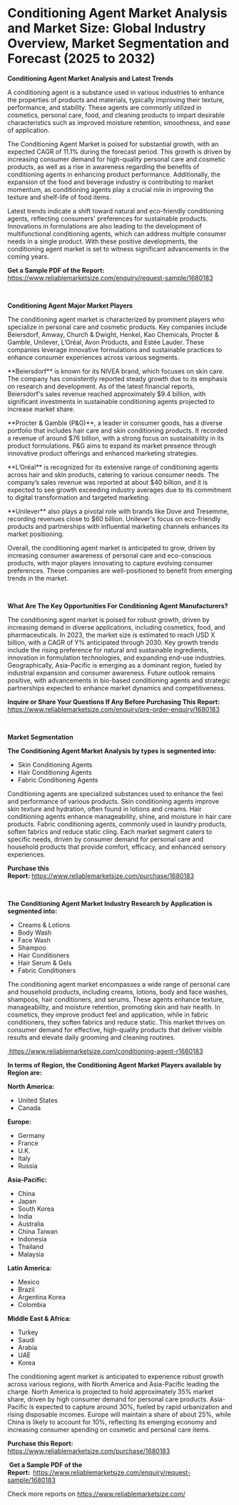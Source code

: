 <p><h1>Conditioning Agent Market Analysis and Market Size: Global Industry Overview, Market Segmentation and Forecast (2025 to 2032)</h1></p><p><strong>Conditioning Agent Market Analysis and Latest Trends</strong></p>
<p><p>A conditioning agent is a substance used in various industries to enhance the properties of products and materials, typically improving their texture, performance, and stability. These agents are commonly utilized in cosmetics, personal care, food, and cleaning products to impart desirable characteristics such as improved moisture retention, smoothness, and ease of application.</p><p>The Conditioning Agent Market is poised for substantial growth, with an expected CAGR of 11.1% during the forecast period. This growth is driven by increasing consumer demand for high-quality personal care and cosmetic products, as well as a rise in awareness regarding the benefits of conditioning agents in enhancing product performance. Additionally, the expansion of the food and beverage industry is contributing to market momentum, as conditioning agents play a crucial role in improving the texture and shelf-life of food items.</p><p>Latest trends indicate a shift toward natural and eco-friendly conditioning agents, reflecting consumers' preferences for sustainable products. Innovations in formulations are also leading to the development of multifunctional conditioning agents, which can address multiple consumer needs in a single product. With these positive developments, the conditioning agent market is set to witness significant advancements in the coming years.</p></p>
<p><strong>Get a Sample PDF of the Report:&nbsp;</strong> <a href="https://www.reliablemarketsize.com/enquiry/request-sample/1680183?utm_campaign=2628&utm_medium=2&utm_source=Github&utm_content=ia&utm_term=04042025&utm_id=conditioning-agent">https://www.reliablemarketsize.com/enquiry/request-sample/1680183</a></p>
<p>&nbsp;</p>
<p><strong>Conditioning Agent Major Market Players</strong></p>
<p><p>The conditioning agent market is characterized by prominent players who specialize in personal care and cosmetic products. Key companies include Beiersdorf, Amway, Church & Dwight, Henkel, Kao Chemicals, Procter & Gamble, Unilever, L’Oréal, Avon Products, and Estée Lauder. These companies leverage innovative formulations and sustainable practices to enhance consumer experiences across various segments.</p><p>**Beiersdorf** is known for its NIVEA brand, which focuses on skin care. The company has consistently reported steady growth due to its emphasis on research and development. As of the latest financial reports, Beiersdorf's sales revenue reached approximately $9.4 billion, with significant investments in sustainable conditioning agents projected to increase market share.</p><p>**Procter & Gamble (P&G)**, a leader in consumer goods, has a diverse portfolio that includes hair care and skin conditioning products. It recorded a revenue of around $76 billion, with a strong focus on sustainability in its product formulations. P&G aims to expand its market presence through innovative product offerings and enhanced marketing strategies.</p><p>**L’Oréal** is recognized for its extensive range of conditioning agents across hair and skin products, catering to various consumer needs. The company’s sales revenue was reported at about $40 billion, and it is expected to see growth exceeding industry averages due to its commitment to digital transformation and targeted marketing.</p><p>**Unilever** also plays a pivotal role with brands like Dove and Tresemme, recording revenues close to $60 billion. Unilever's focus on eco-friendly products and partnerships with influential marketing channels enhances its market positioning.</p><p>Overall, the conditioning agent market is anticipated to grow, driven by increasing consumer awareness of personal care and eco-conscious products, with major players innovating to capture evolving consumer preferences. These companies are well-positioned to benefit from emerging trends in the market.</p></p>
<p>&nbsp;</p>
<p><strong>What Are The Key Opportunities For Conditioning Agent Manufacturers?</strong></p>
<p><p>The conditioning agent market is poised for robust growth, driven by increasing demand in diverse applications, including cosmetics, food, and pharmaceuticals. In 2023, the market size is estimated to reach USD X billion, with a CAGR of Y% anticipated through 2030. Key growth trends include the rising preference for natural and sustainable ingredients, innovation in formulation technologies, and expanding end-use industries. Geographically, Asia-Pacific is emerging as a dominant region, fueled by industrial expansion and consumer awareness. Future outlook remains positive, with advancements in bio-based conditioning agents and strategic partnerships expected to enhance market dynamics and competitiveness.</p></p>
<p><strong>Inquire or Share Your Questions If Any Before Purchasing This Report:</strong> <a href="https://www.reliablemarketsize.com/enquiry/pre-order-enquiry/1680183?utm_campaign=2628&utm_medium=2&utm_source=Github&utm_content=ia&utm_term=04042025&utm_id=conditioning-agent">https://www.reliablemarketsize.com/enquiry/pre-order-enquiry/1680183</a></p>
<p>&nbsp;</p>
<p><strong>Market Segmentation</strong></p>
<p><strong>The Conditioning Agent Market Analysis by types is segmented into:</strong></p>
<p><ul><li>Skin Conditioning Agents</li><li>Hair Conditioning Agents</li><li>Fabric Conditioning Agents</li></ul></p>
<p><p>Conditioning agents are specialized substances used to enhance the feel and performance of various products. Skin conditioning agents improve skin texture and hydration, often found in lotions and creams. Hair conditioning agents enhance manageability, shine, and moisture in hair care products. Fabric conditioning agents, commonly used in laundry products, soften fabrics and reduce static cling. Each market segment caters to specific needs, driven by consumer demand for personal care and household products that provide comfort, efficacy, and enhanced sensory experiences.</p></p>
<p><strong>Purchase this Report:&nbsp;</strong><a href="https://www.reliablemarketsize.com/purchase/1680183?utm_campaign=2628&utm_medium=2&utm_source=Github&utm_content=ia&utm_term=04042025&utm_id=conditioning-agent">https://www.reliablemarketsize.com/purchase/1680183</a></p>
<p>&nbsp;</p>
<p><strong>The Conditioning Agent Market Industry Research by Application is segmented into:</strong></p>
<p><ul><li>Creams & Lotions</li><li>Body Wash</li><li>Face Wash</li><li>Shampoo</li><li>Hair Conditioners</li><li>Hair Serum & Gels</li><li>Fabric Conditioners</li></ul></p>
<p><p>The conditioning agent market encompasses a wide range of personal care and household products, including creams, lotions, body and face washes, shampoos, hair conditioners, and serums. These agents enhance texture, manageability, and moisture retention, promoting skin and hair health. In cosmetics, they improve product feel and application, while in fabric conditioners, they soften fabrics and reduce static. This market thrives on consumer demand for effective, high-quality products that deliver visible results and elevate daily grooming and cleaning routines.</p></p>
<p><a href="https://www.reliablemarketsize.com/conditioning-agent-r1680183?utm_campaign=2628&utm_medium=2&utm_source=Github&utm_content=ia&utm_term=04042025&utm_id=conditioning-agent">&nbsp;https://www.reliablemarketsize.com/conditioning-agent-r1680183</a></p>
<p><strong>In terms of Region, the Conditioning Agent Market Players available by Region are:</strong></p>
<p>
    <p> <strong> North America: </strong>
        <ul>
            <li>United States</li>
            <li>Canada</li>
        </ul>
        </p> 
    <p> <strong> Europe: </strong>
        <ul>
            <li>Germany</li>
            <li>France</li>
            <li>U.K.</li>
            <li>Italy</li>
            <li>Russia</li>
        </ul>
        </p> 
    <p> <strong> Asia-Pacific: </strong>
        <ul>
            <li>China</li>
            <li>Japan</li>
            <li>South Korea</li>
            <li>India</li>
            <li>Australia</li>
            <li>China Taiwan</li>
            <li>Indonesia</li>
            <li>Thailand</li>
            <li>Malaysia</li>
        </ul>
        </p> 
    <p> <strong> Latin America: </strong>
        <ul>
            <li>Mexico</li>
            <li>Brazil</li>
            <li>Argentina Korea</li>
            <li>Colombia</li>
        </ul>
        </p> 
    <p> <strong> Middle East & Africa: </strong>
        <ul>
            <li>Turkey</li>
            <li>Saudi</li>
            <li>Arabia</li>
            <li>UAE</li>
            <li>Korea</li>
        </ul>
    </p>
    </p>
<p><p>The conditioning agent market is anticipated to experience robust growth across various regions, with North America and Asia-Pacific leading the charge. North America is projected to hold approximately 35% market share, driven by high consumer demand for personal care products. Asia-Pacific is expected to capture around 30%, fueled by rapid urbanization and rising disposable incomes. Europe will maintain a share of about 25%, while China is likely to account for 10%, reflecting its emerging economy and increasing consumer spending on cosmetic and personal care items.</p></p>
<p><strong>Purchase this Report: </strong><a href="https://www.reliablemarketsize.com/purchase/1680183?utm_campaign=2628&utm_medium=2&utm_source=Github&utm_content=ia&utm_term=04042025&utm_id=conditioning-agent">https://www.reliablemarketsize.com/purchase/1680183</a></p>
<p>&nbsp;<strong>Get a Sample PDF of the Report:&nbsp;&nbsp;</strong><a href="https://www.reliablemarketsize.com/enquiry/request-sample/1680183?utm_campaign=2628&utm_medium=2&utm_source=Github&utm_content=ia&utm_term=04042025&utm_id=conditioning-agent">https://www.reliablemarketsize.com/enquiry/request-sample/1680183</a></p>
<p><strong></strong></p>
<p>Check more reports on <a href="https://www.reliablemarketsize.com/?utm_campaign=2628&utm_medium=2&utm_source=Github&utm_content=ia&utm_term=04042025&utm_id=conditioning-agent">https://www.reliablemarketsize.com/</a></p>